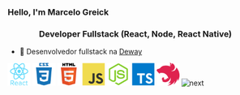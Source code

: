 ### Hello, I'm Marcelo Greick
<h3 align="center">Developer Fullstack (React, Node, React Native)</h3>

- 🔭 Desenvolvedor fullstack na [Deway](https://www.instagram.com/dewayoficial/)


<p align="left">
  <img src="https://raw.githubusercontent.com/devicons/devicon/master/icons/react/react-original-wordmark.svg" alt="react" width="45" height="45"/>
  <img src="https://raw.githubusercontent.com/devicons/devicon/master/icons/css3/css3-plain-wordmark.svg" alt="css3"  width="45" height="45"/>
  <img src="https://raw.githubusercontent.com/devicons/devicon/master/icons/html5/html5-original-wordmark.svg" alt="html5"  width="45" height="45"/>
  <img src="https://raw.githubusercontent.com/devicons/devicon/master/icons/javascript/javascript-original.svg" alt="javascript" width="45" height="45"/>
  <img src="https://raw.githubusercontent.com/devicons/devicon/master/icons/nodejs/nodejs-original.svg" alt="nodejs" width="45" height="45"/>
  <img src="https://github.com/devicons/devicon/blob/master/icons/typescript/typescript-original.svg" alt="typescript" width="45" height="45"/>
  <img src="https://github.com/devicons/devicon/blob/master/icons/nestjs/nestjs-plain.svg" alt="nest" width="45" height="45"/>
  <img src="https://vectorseek.com/wp-content/uploads/2021/12/Next.js-Logo-Vector.jpg" alt="next" width="45" height="45"/>
</p>


<!--
**Marcelogreick/Marcelogreick** is a ✨ _special_ ✨ repository because its `README.md` (this file) appears on your GitHub profile.

Here are some ideas to get you started:

- 🔭 I’m currently working on ...
- 🌱 I’m currently learning ...
- 👯 I’m looking to collaborate on ...
- 🤔 I’m looking for help with ...
- 💬 Ask me about ...
- 📫 How to reach me: ...
- 😄 Pronouns: ...
- ⚡ Fun fact: ...
-->
